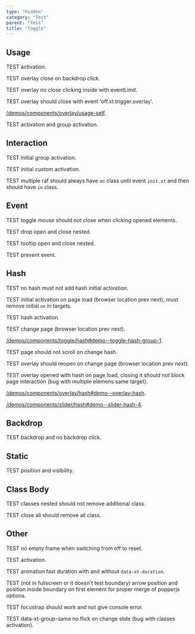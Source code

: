```yaml
---
type: "Hidden"
category: "Test"
parent: "Test"
title: "Toggle"
---
```


## Usage

TEST activation.

TEST overlay close on backdrop click.

TEST overlay no close clicking inside with eventLimit.

TEST overlay should close with event 'off.xt.trigger.overlay'.

[/demos/components/overlay/usage-self](/demos/components/overlay/usage-self).

<demo>
  <demoinline src="demos/components/toggle/usage-self">
  </demoinline>
  <demoinline src="demos/components/drop/usage-self">
  </demoinline>
  <demoinline src="demos/components/tooltip/usage-self">
  </demoinline>
</demo>

TEST activation and group activation.

<demo>
  <demoinline src="demos/components/toggle/usage-unique">
  </demoinline>
  <demoinline src="demos/components/toggle/unique-nogroupelements">
  </demoinline>
  <demoinline src="demos/components/toggle/multiple-group">
  </demoinline>
  <demoinline src="demos/components/toggle/multiple-nogroupelements">
  </demoinline>
</demo>

## Interaction

TEST initial group activation.

TEST initial custom activation.

TEST multiple raf should always have `on` class until event `init.xt` and then should have `in` class.

<demo>
  <demoinline src="demos/components/toggle/class">
  </demoinline>
  <demoinline src="demos/components/toggle/class-custom">
  </demoinline>
</demo>

## Event

TEST toggle mouse should not close when clicking opened elements.

TEST drop open and close nested.

TEST tooltip open and close nested.

<demo>
  <demoinline src="demos/components/toggle/event">
  </demoinline>
  <demoinline src="demos/components/drop/event">
  </demoinline>
  <demoinline src="demos/components/tooltip/event">
  </demoinline>
</demo>

TEST prevent event.

<demo>
  <demoinline src="demos/components/toggle/prevent-event">
  </demoinline>
  <demoinline src="demos/components/toggle/prevent-event-hover">
  </demoinline>
</demo>

## Hash

TEST no hash must not add hash initial activation.

TEST initial activation on page load (browser location prev next), must remove initial `on` in targets.

TEST hash activation.

TEST change page (browser location prev next).

[/demos/components/toggle/hash#demo--toggle-hash-group-1](/demos/components/toggle/hash#demo--toggle-hash-group-1).

TEST page should not scroll on change hash.

TEST overlay should reopen on change page (browser location prev next).

TEST overlay opened with hash on page load, closing it should not block page interaction (bug with multiple elemens same target).

[/demos/components/overlay/hash#demo--overlay-hash](/demos/components/overlay/hash#demo--overlay-hash).

[/demos/components/slider/hash#demo--slider-hash-4](/demos/components/slider/hash#demo--slider-hash-4).

## Backdrop

TEST backdrop and no backdrop click.

<demo>
  <demoinline src="demos/components/overlay/variant">
  </demoinline>
  <demoinline src="demos/components/drop/backdrop">
  </demoinline>
  <demoinline src="demos/components/tooltip/backdrop">
  </demoinline>
</demo>

## Static

TEST position and visibility.

<demo>
  <demoinline src="demos/components/drop/static">
  </demoinline>
  <demoinline src="demos/components/tooltip/static">
  </demoinline>
</demo>

## Class Body

TEST classes nested should not remove additional class.

TEST close all should remove all class.

<demo>
  <demoinline src="demos/components/overlay/class-body">
  </demoinline>
</demo>

## Other

TEST no empty frame when switching from off to reset.

<demo>
  <demoinline src="demos/components/drop/reset-to-current">
  </demoinline>
</demo>

TEST activation.

TEST animation fast duration with and without `data-xt-duration`.

<demo>
  <demoinline src="demos/components/tooltip/swap-click">
  </demoinline>
  <demoinline src="demos/components/tooltip/swap-toggle">
  </demoinline>
  <demoinline src="demos/components/tooltip/animation-fast">
  </demoinline>
</demo>

TEST (not in fullscreen or it doesn't test boundary) arrow position and position inside boundary on first element for proper merge of popperjs options.

<demo>
  <demoinline src="demos/components/tooltip/prevent-overflow">
  </demoinline>
</demo>

TEST focustrap should work and not give console error.

<demo>
  <demoinline src="demos/components/overlay/animation-queue">
  </demoinline>
</demo>

TEST data-xt-group-same no flick on change slide (bug with classes activation).

<demo>
  <demoinline src="demos/components/slider/animation">
  </demoinline>
</demo>

<demo>
  <demoinline src="demos/components/slider/animation-queue">
  </demoinline>
</demo>
